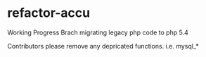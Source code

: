 refactor-accu
=============

Working Progress Brach migrating legacy php code to php 5.4

Contributors please remove any depricated functions. i.e. mysql_* 
